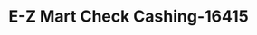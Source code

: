 ---
f_zip-code: 95670
f_state-code: CA
title: E-Z Mart Check Cashing-16415
f_phone: 916-369-5466
f_city-only: Cordova
f_address: 10473 Folsom Blvd Ste 2 Rancho Cordova
f_location-unique-id: '16415'
slug: e-z-mart-check-cashing-16415
updated-on: '2024-05-30T13:46:58.046Z'
created-on: '2024-05-30T13:36:59.803Z'
published-on: '2024-05-30T13:54:32.469Z'
f_city-state: cms/city/cordova-ca.md
f_company: cms/company/e-z-mart-check-cashing.md
f_state: cms/state/california.md
layout: '[payday-loan].html'
tags: payday-loan
---